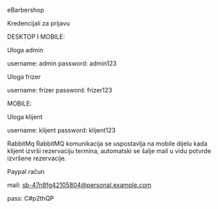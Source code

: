eBarbershop

Kredencijali za prijavu

DESKTOP I MOBILE:

Uloga admin

  username: admin
  password: admin123

  
Uloga frizer 

  username: frizer
  password: frizer123


MOBILE:


Uloga klijent 

  username: klijent
  password: klijent123


RabbitMq
RabbitMQ komunikacija se uspostavlja na mobile dijelu kada klijent izvrši rezervaciju termina, automatski se šalje mail u vidu potvrde izvršene rezervacije.


Paypal račun

mail: sb-47n8fg42105804@personal.example.com

pass: C#p2thQP
